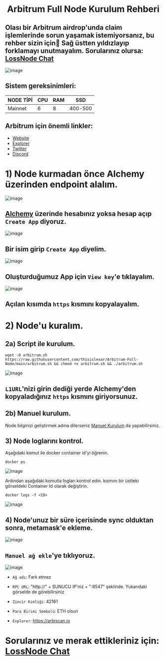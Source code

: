 <h1 align="center">Arbitrum Full Node Kurulum Rehberi

## Olası bir Arbitrum airdrop'unda claim işlemlerinde sorun yaşamak istemiyorsanız, bu rehber sizin için🙂 Sağ üstten yıldızlayıp forklamayı unutmayalım. Sorularınız olursa: [LossNode Chat](https://t.me/LossNode)

![image](https://user-images.githubusercontent.com/101462877/198357079-6320f62f-8e9e-401d-becf-8673480e8701.png)

## Sistem gereksinimleri:
NODE TİPİ | CPU     | RAM      | SSD     |
| ------------- | ------------- | ------------- | -------- |
| Mainnet | 6          | 8         | 400-500  |

## Arbitrum için önemli linkler:
- [Website](https://arbitrum.io/)
- [Explorer](https://arbiscan.io)
- [Twitter](https://twitter.com/arbitrum)
- [Discord](https://discord.gg/arbitrum)

# 1) Node kurmadan önce Alchemy üzerinden endpoint alalım.

![image](https://user-images.githubusercontent.com/101462877/198358298-d6be4399-154d-4873-bc8c-e6f37db80860.png)

## [Alchemy](https://dashboard.alchemy.com/) üzerinde hesabınız yoksa hesap açıp `Create App` diyoruz.

![image](https://user-images.githubusercontent.com/101462877/198358599-14a29270-fd3d-4654-9f0d-503faa7992b2.png)

## Bir isim girip `Create App` diyelim.

![image](https://user-images.githubusercontent.com/101462877/198358754-a9f2f648-4895-429a-aa73-e240a3fcfe5e.png)

## Oluşturduğumuz App için `View key`'e tıklayalım.

![image](https://user-images.githubusercontent.com/101462877/198359002-9c032e82-7071-4a06-9868-0d6343f6dada.png)

## Açılan kısımda `https` kısmını kopyalayalım.


# 2) Node'u kuralım.

## 2a) Script ile kurulum.

``` 
wget -O arbitrum.sh https://raw.githubusercontent.com/thisislexar/Arbitrum-Full-Node/main/arbitrum.sh && chmod +x arbitrum.sh && ./arbitrum.sh
```
![image](https://user-images.githubusercontent.com/101462877/198361610-ff82d18b-9ca6-41be-8b7e-fc5381b5869e.png)

## `L1URL`'nizi girin dediği yerde Alchemy'den kopyaladığınız `https` kısmını giriyorsunuz.

## 2b) Manuel kurulum.

Node bilginizi geliştirmek adına dilerseniz [Manuel Kurulum](https://github.com/thisislexar/Arbitrum-Full-Node/blob/main/arbitrum_manual.md) da yapabilirsiniz.

## 3) Node loglarını kontrol.

Aşağıdaki komut ile docker container id'yi öğrenin.

``` 
docker ps
```
![image](https://user-images.githubusercontent.com/101462877/198364892-af160efa-66b2-4929-9e14-c79ea28b456a.png)

Ardından aşağıdaki komutla logları kontrol edin. <ID> kısmını bir üstteki görseldeki Container Id olarak değiştirin.

``` 
docker logs -f <ID>
```
![image](https://user-images.githubusercontent.com/101462877/198365298-62ee6d4c-e9c8-4290-af7c-e02ee4ab7667.png)


## 4) Node'unuz bir süre içerisinde sync olduktan sonra, metamask'e ekleme.

![image](https://user-images.githubusercontent.com/101462877/198362714-e6be4fa7-d750-4d5f-815a-77c129061f94.png)

## `Manuel ağ ekle`'ye tıklıyoruz. 

![image](https://user-images.githubusercontent.com/101462877/198363067-4ca01c95-f05c-47d5-997d-8177fb26e66c.png)

- `Ağ adı`: Fark etmez


- `RPC URL`: "http://" + SUNUCU IP'niz + ":8547" şeklinde. Yukarıdaki görselde de görebilirsiniz


- `Zincir Kimliği`: 42161


- `Para Birimi Sembolü`: ETH olsun

- `Explorer`: https://arbiscan.io

# Sorularınız ve merak ettikleriniz için: [LossNode Chat](https://t.me/LossNode)
